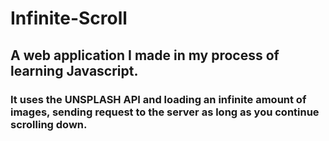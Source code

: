# Infinite-Scroll

## A web application I made in my process of learning Javascript.
### It uses the UNSPLASH API and loading an infinite amount of images, sending request to the server as long as you continue scrolling down. 
